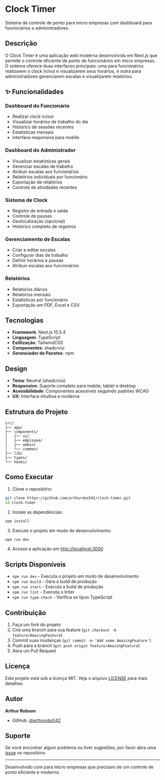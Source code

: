 # Clock Timer

Sistema de controle de ponto para micro empresas com dashboard para funcionários e administradores.

## Descrição

O Clock Timer é uma aplicação web moderna desenvolvida em Next.js que permite o controle eficiente de ponto de funcionários em micro empresas. O sistema oferece duas interfaces principais: uma para funcionários realizarem o clock in/out e visualizarem seus horários, e outra para administradores gerenciarem escalas e visualizarem relatórios.

## ✨ Funcionalidades

### Dashboard do Funcionário

- Realizar clock in/out
- Visualizar horários de trabalho do dia
- Histórico de sessões recentes
- Estatísticas mensais
- Interface responsiva para mobile

### Dashboard do Administrador

- Visualizar estatísticas gerais
- Gerenciar escalas de trabalho
- Atribuir escalas aos funcionários
- Relatórios individuais por funcionário
- Exportação de relatórios
- Controle de atividades recentes

### Sistema de Clock

- Registro de entrada e saída
- Controle de pausas
- Geolocalização (opcional)
- Histórico completo de registros

### Gerenciamento de Escalas

- Criar e editar escalas
- Configurar dias de trabalho
- Definir horários e pausas
- Atribuir escalas aos funcionários

### Relatórios

- Relatórios diários
- Relatórios mensais
- Estatísticas por funcionário
- Exportação em PDF, Excel e CSV

## Tecnologias

- **Framework**: Next.js 15.5.4
- **Linguagem**: TypeScript
- **Estilização**: TailwindCSS
- **Componentes**: shadcn/ui
- **Gerenciador de Pacotes**: npm

## Design

- **Tema**: Neutral (shadcn/ui)
- **Responsivo**: Suporte completo para mobile, tablet e desktop
- **Acessibilidade**: Componentes acessíveis seguindo padrões WCAG
- **UX**: Interface intuitiva e moderna

## Estrutura do Projeto

```
src/
├── app/
├── components/
│   ├── ui/
│   ├── employee/
│   ├── admin/
│   └── common/
├── lib/
├── types/
└── hooks/
```

## Como Executar

1. Clone o repositório:

```bash
git clone https://github.com/arthurobs542/clock-timer.git
cd clock-timer
```

2. Instale as dependências:

```bash
npm install
```

3. Execute o projeto em modo de desenvolvimento:

```bash
npm run dev
```

4. Acesse a aplicação em [http://localhost:3000](http://localhost:3000)

## Scripts Disponíveis

- `npm run dev` - Executa o projeto em modo de desenvolvimento
- `npm run build` - Gera a build de produção
- `npm run start` - Executa a build de produção
- `npm run lint` - Executa o linter
- `npm run type-check` - Verifica os tipos TypeScript

## Contribuição

1. Faça um fork do projeto
2. Crie uma branch para sua feature (`git checkout -b feature/AmazingFeature`)
3. Commit suas mudanças (`git commit -m 'Add some AmazingFeature'`)
4. Push para a branch (`git push origin feature/AmazingFeature`)
5. Abra um Pull Request

## Licença

Este projeto está sob a licença MIT. Veja o arquivo [LICENSE](LICENSE) para mais detalhes.

## Autor

**Arthur Robson**

- GitHub: [@arthurobs542](https://github.com/arthurobs542)

## Suporte

Se você encontrar algum problema ou tiver sugestões, por favor abra uma [issue](https://github.com/arthurobs542/clock-timer/issues) no repositório.

---

Desenvolvido com para micro empresas que precisam de um controle de ponto eficiente e moderno.

